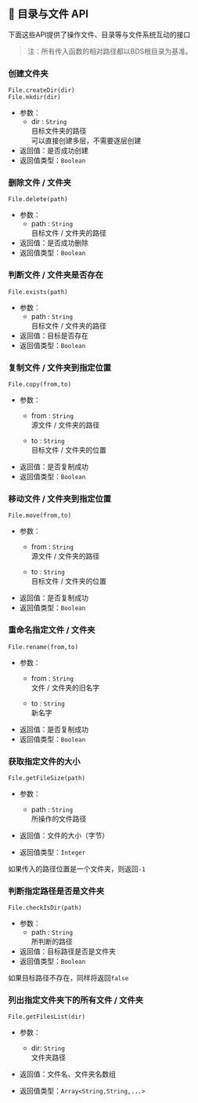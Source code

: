 ## 📂 目录与文件 API

下面这些API提供了操作文件、目录等与文件系统互动的接口

> 注：所有传入函数的相对路径都以BDS根目录为基准。

### 创建文件夹

`File.createDir(dir)`  
`File.mkdir(dir)`

- 参数：
  - dir : `String`  
    目标文件夹的路径  
    可以直接创建多层，不需要逐层创建
- 返回值：是否成功创建
- 返回值类型：`Boolean`

### 删除文件 / 文件夹

`File.delete(path)`

- 参数：
  - path : `String`  
    目标文件 / 文件夹的路径
- 返回值：是否成功删除
- 返回值类型：`Boolean`

### 判断文件 / 文件夹是否存在

`File.exists(path)`

- 参数：
  - path : `String`  
    目标文件 / 文件夹的路径
- 返回值：目标是否存在
- 返回值类型：`Boolean`

### 复制文件 / 文件夹到指定位置

`File.copy(from,to)`

- 参数：
  - from : `String`  
    源文件 / 文件夹的路径

  - to : `String`  
    目标文件 / 文件夹的位置
- 返回值：是否复制成功
- 返回值类型：`Boolean`

### 移动文件 / 文件夹到指定位置

`File.move(from,to)`

- 参数：
  - from : `String`  
    源文件 / 文件夹的路径

  - to : `String`  
    目标文件 / 文件夹的位置
- 返回值：是否复制成功
- 返回值类型：`Boolean`

### 重命名指定文件 / 文件夹

`File.rename(from,to)`

- 参数：
  - from : `String`  
    文件 / 文件夹的旧名字

  - to : `String`  
    新名字
- 返回值：是否复制成功
- 返回值类型：`Boolean`

### 获取指定文件的大小

`File.getFileSize(path)`

- 参数：
  - path : `String`  
    所操作的文件路径

- 返回值：文件的大小（字节）
- 返回值类型：`Integer`

如果传入的路径位置是一个文件夹，则返回`-1`

### 判断指定路径是否是文件夹

`File.checkIsDir(path)`

- 参数：
  - path : `String`  
    所判断的路径
- 返回值：目标路径是否是文件夹
- 返回值类型：`Boolean`

如果目标路径不存在，同样将返回`false`

### 列出指定文件夹下的所有文件 / 文件夹

`File.getFilesList(dir)`

- 参数：
  - dir: `String`  
    文件夹路径

- 返回值：文件名、文件夹名数组
- 返回值类型：`Array<String,String,...>`
